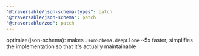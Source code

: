 ```yaml
---
"@traversable/json-schema-types": patch
"@traversable/json-schema": patch
"@traversable/zod": patch
---
```


optimize(json-schema): makes `JsonSchema.deepClone` ~5x faster, simplifies the implementation so that it's actually maintainable
